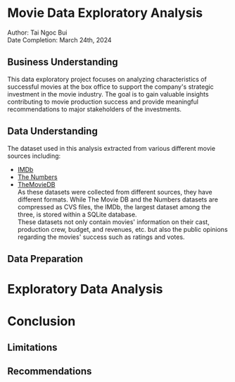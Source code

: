 # Movie Data Exploratory Analysis

Author: Tai Ngoc Bui <br>
Date Completion: March 24th, 2024

## Business Understanding
This data exploratory project focuses on analyzing characteristics of successful movies at the box office to support the company's strategic investment in the movie industry. The goal is to gain valuable insights contributing to movie production success and provide meaningful recommendations to major stakeholders of the investments.

## Data Understanding
The dataset used in this analysis extracted from various different movie sources including:
* [IMDb](https://www.imdb.com/)
* [The Numbers](https://www.the-numbers.com/)
* [TheMovieDB](https://www.themoviedb.org/) <br>
As these datasets were collected from different sources, they have different formats. While The Movie DB and the Numbers datasets are compressed as CVS files, the IMDb, the largest dataset among the three, is stored within a SQLite database.<br>
These datasets not only contain movies' information on their cast, production crew, budget, and revenues, etc. but also the public opinions regarding the movies' success such as ratings and votes.


## Data Preparation

# Exploratory Data Analysis

# Conclusion

## Limitations

## Recommendations